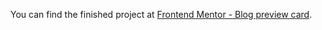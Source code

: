 You can find the finished project at [Frontend Mentor - Blog preview card](https://abhishek035.github.io/blog-preview-card/).